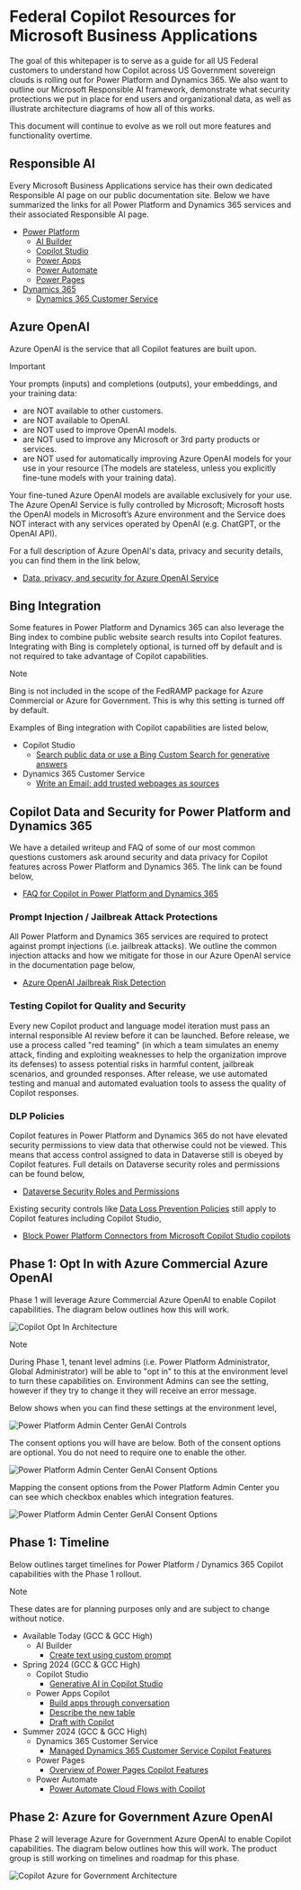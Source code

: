 # Federal Copilot Resources for Microsoft Business Applications
The goal of this whitepaper is to serve as a guide for all US Federal customers to understand how Copilot across US Government sovereign clouds is rolling out for Power Platform and Dynamics 365.  We also want to outline our Microsoft Responsible AI framework, demonstrate what security protections we put in place for end users and organizational data, as well as illustrate architecture diagrams of how all of this works.  

This document will continue to evolve as we roll out more features and functionality overtime.

## Responsible AI
Every Microsoft Business Applications service has their own dedicated Responsible AI page on our public documentation site.  Below we have summarized the links for all Power Platform and Dynamics 365 services and their associated Responsible AI page.

* [Power Platform](https://learn.microsoft.com/en-us/power-platform/responsible-ai-overview)
  * [AI Builder](https://learn.microsoft.com/en-us/ai-builder/responsible-ai-overview)
  * [Copilot Studio](https://learn.microsoft.com/en-us/microsoft-copilot-studio/responsible-ai-overview)
  * [Power Apps](https://learn.microsoft.com/en-us/power-apps/maker/common/responsible-ai-overview/)
  * [Power Automate](https://learn.microsoft.com/en-us/power-automate/responsible-ai-overview/)
  * [Power Pages](https://learn.microsoft.com/en-us/power-pages/responsible-ai-overview/)
* [Dynamics 365](https://learn.microsoft.com/en-us/dynamics365/responsible-ai-overview)
  * [Dynamics 365 Customer Service](https://learn.microsoft.com/en-us/dynamics365/customer-service/implement/responsible-ai-overview)
 
## Azure OpenAI
Azure OpenAI is the service that all Copilot features are built upon. 

> [!IMPORTANT] 
> Your prompts (inputs) and completions (outputs), your embeddings, and your training data:
> 
> * are NOT available to other customers.
> * are NOT available to OpenAI.
> * are NOT used to improve OpenAI models.
> * are NOT used to improve any Microsoft or 3rd party products or services.
> * are NOT used for automatically improving Azure OpenAI models for your use in your resource (The models are stateless, unless you explicitly fine-tune models with your training data).
> 
> Your fine-tuned Azure OpenAI models are available exclusively for your use.
The Azure OpenAI Service is fully controlled by Microsoft; Microsoft hosts the OpenAI models in Microsoft’s Azure environment and the Service does NOT interact with any services operated by OpenAI (e.g. ChatGPT, or the OpenAI API).

For a full description of Azure OpenAI's data, privacy and security details, you can find them in the link below,

* [Data, privacy, and security for Azure OpenAI Service](https://learn.microsoft.com/en-us/legal/cognitive-services/openai/data-privacy)

## Bing Integration
Some features in Power Platform and Dynamics 365 can also leverage the Bing index to combine public website search results into Copilot features.  Integrating with Bing is completely optional, is turned off by default and is not required to take advantage of Copilot capabilities.

> [!NOTE]
> Bing is not included in the scope of the FedRAMP package for Azure Commercial or Azure for Government.  This is why this setting is turned off by default.

Examples of Bing integration with Copilot capabilities are listed below,

* Copilot Studio
   * [Search public data or use a Bing Custom Search for generative answers](https://learn.microsoft.com/en-us/microsoft-copilot-studio/nlu-generative-answers-bing)
 * Dynamics 365 Customer Service
   * [Write an Email: add trusted webpages as sources](https://learn.microsoft.com/en-us/dynamics365/customer-service/administer/copilot-enable-help-pane#add-trusted-webpages-as-sources)

## Copilot Data and Security for Power Platform and Dynamics 365
We have a detailed writeup and FAQ of some of our most common questions customers ask around security and data privacy for Copilot features across Power Platform and Dynamics 365.  The link can be found below,

* [FAQ for Copilot in Power Platform and Dynamics 365](https://learn.microsoft.com/en-us/power-platform/faqs-copilot-data-security-privacy)

### Prompt Injection / Jailbreak Attack Protections
All Power Platform and Dynamics 365 services are required to protect against prompt injections (i.e. jailbreak attacks).  We outline the common injection attacks and how we mitigate for those in our Azure OpenAI service in the documentation page below,

* [Azure OpenAI Jailbreak Risk Detection](https://learn.microsoft.com/en-us/azure/ai-services/content-safety/concepts/jailbreak-detection)

### Testing Copilot for Quality and Security
Every new Copilot product and language model iteration must pass an internal responsible AI review before it can be launched. Before release, we use a process called "red teaming" (in which a team simulates an enemy attack, finding and exploiting weaknesses to help the organization improve its defenses) to assess potential risks in harmful content, jailbreak scenarios, and grounded responses. After release, we use automated testing and manual and automated evaluation tools to assess the quality of Copilot responses.

### DLP Policies
Copilot features in Power Platform and Dynamics 365 do not have elevated security permissions to view data that otherwise could not be viewed.  This means that access control assigned to data in Dataverse still is obeyed by Copilot features.  Full details on Dataverse security roles and permissions can be found below,

* [Dataverse Security Roles and Permissions](https://learn.microsoft.com/en-us/power-platform/admin/security-roles-privileges)

Existing security controls like [Data Loss Prevention Policies](https://learn.microsoft.com/en-us/power-platform/admin/wp-data-loss-prevention) still apply to Copilot features including Copilot Studio,

* [Block Power Platform Connectors from Microsoft Copilot Studio copilots](https://learn.microsoft.com/en-us/microsoft-copilot-studio/dlp-example-4?tabs=webapp)

## Phase 1: Opt In with Azure Commercial Azure OpenAI
Phase 1 will leverage Azure Commercial Azure OpenAI to enable Copilot capabilities.  The diagram below outlines how this will work.

![Copilot Opt In Architecture](images/CopilotPhase1Architecture.png)

> [!NOTE]
> During Phase 1, tenant level admins (i.e. Power Platform Administrator, Global Administrator) will be able to "opt in" to this at the environment level to turn these capabilities on. Environment Admins can see the setting, however if they try to change it they will receive an error message.

Below shows when you can find these settings at the environment level,

![Power Platform Admin Center GenAI Controls](images/GenAI_OptIn_Overview_01.png)

The consent options you will have are below.  Both of the consent options are optional.  You do not need to require one to enable the other.

![Power Platform Admin Center GenAI Consent Options](images/GenAI_OptIn_Overview_02.png)

Mapping the consent options from the Power Platform Admin Center you can see which checkbox enables which integration features.

![Power Platform Admin Center GenAI Consent Options](images/GenAI_OptIn_Overview_03.png)

## Phase 1: Timeline
Below outlines target timelines for Power Platform / Dynamics 365 Copilot capabilities with the Phase 1 rollout.  

> [!NOTE]
> These dates are for planning purposes only and are subject to change without notice.

* Available Today (GCC & GCC High)
   * AI Builder
     * [Create text using custom prompt](https://learn.microsoft.com/en-us/ai-builder/create-a-custom-prompt)
* Spring 2024 (GCC & GCC High)
  * Copilot Studio
    * [Generative AI in Copilot Studio](https://learn.microsoft.com/en-us/microsoft-copilot-studio/nlu-gpt-overview)
  * Power Apps Copilot
    * [Build apps through conversation](https://learn.microsoft.com/en-us/power-apps/maker/canvas-apps/ai-conversations-create-app)
    * [Describe the new table](https://learn.microsoft.com/en-us/power-apps/user/well-written-input-text-copilot)
    * [Draft with Copilot](https://learn.microsoft.com/en-us/power-apps/user/well-written-input-text-copilot)
* Summer 2024 (GCC & GCC High)
  * Dynamics 365 Customer Service
    * [Managed Dynamics 365 Customer Service Copilot Features](https://learn.microsoft.com/en-us/dynamics365/customer-service/administer/configure-copilot-features)
  * Power Pages
    * [Overview of Power Pages Copilot Features](https://learn.microsoft.com/en-us/power-pages/configure/ai-copilot-overview)
  * Power Automate
    * [Power Automate Cloud Flows with Copilot](https://learn.microsoft.com/en-us/power-automate/get-started-with-copilot)

## Phase 2: Azure for Government Azure OpenAI
Phase 2 will leverage Azure for Government Azure OpenAI to enable Copilot capabilities.  The diagram below outlines how this will work.  The product group is still working on timelines and roadmap for this phase.

![Copilot Azure for Government Architecture](images/CopilotPhase2Architecture.png)
